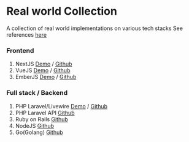 # Real world Collection
A collection of real world implementations on various tech stacks
See references [here](https://github.com/gothinkster/realworld)

### Frontend
1. NextJS [Demo](http://realworld-nextjs-tau.vercel.app) / [Github](https://github.com/sawirricardo/realworld-nextjs)
2. VueJS [Demo](http://realworld-vue.sawirstudio.com) / [Github](https://github.com/sawirricardo/realworld-vue)
3. EmberJS [Demo](https://realworld-emberjs.sawirstudio.com) / [Github](https://github.com/sawirricardo/realworld-emberjs)

### Full stack / Backend
1. PHP Laravel/Livewire [Demo](http://realworld.sawirstudio.com) / [Github](https://github.com/sawirricardo/realworld-tall-app)
2. PHP Laravel API [Github](https://github.com/sawirricardo/realworld-laravel-api)
3. Ruby on Rails [Github](https://github.com/sawirricardo/realworld-ruby-on-rails)
4. NodeJS [Github](https://github.com/sawirricardo/Realworld-NodeJS-NestJS)
5. Go(Golang) [Github](https://github.com/sawirricardo/realworld-go)
